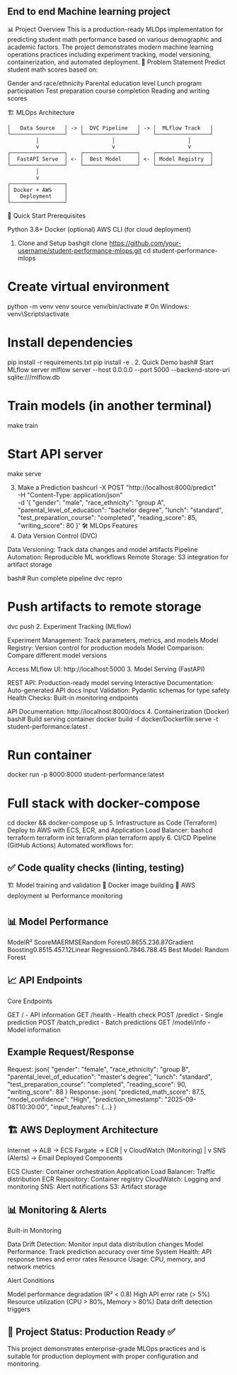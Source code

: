 ## End to end Machine learning  project
📊 Project Overview
This is a production-ready MLOps implementation for predicting student math performance based on various demographic and academic factors. The project demonstrates modern machine learning operations practices including experiment tracking, model versioning, containerization, and automated deployment.
🎯 Problem Statement
Predict student math scores based on:

Gender and race/ethnicity
Parental education level
Lunch program participation
Test preparation course completion
Reading and writing scores

🏗️ MLOps Architecture
```text
│   Data Source   │ -> │  DVC Pipeline   │ -> │  MLflow Track   │
└─────────────────┘    └─────────────────┘    └─────────────────┘
         │                       │                       │
         v                       v                       v
┌─────────────────┐    ┌─────────────────┐    ┌─────────────────┐
│  FastAPI Serve  │ <- │  Best Model     │ <- │ Model Registry  │
└─────────────────┘    └─────────────────┘    └─────────────────┘
         │
         v
┌─────────────────┐
│ Docker + AWS    │
│   Deployment    │
└─────────────────┘
```
🚀 Quick Start
Prerequisites

Python 3.8+
Docker (optional)
AWS CLI (for cloud deployment)

1. Clone and Setup
bashgit clone https://github.com/your-username/student-performance-mlops.git
cd student-performance-mlops

# Create virtual environment
python -m venv venv
source venv/bin/activate  # On Windows: venv\Scripts\activate

# Install dependencies
pip install -r requirements.txt
pip install -e .
2. Quick Demo
bash# Start MLflow server
mlflow server --host 0.0.0.0 --port 5000 --backend-store-uri sqlite:///mlflow.db

# Train models (in another terminal)
make train

# Start API server
make serve

3. Make a Prediction
bashcurl -X POST "http://localhost:8000/predict" \
     -H "Content-Type: application/json" \
     -d '{
       "gender": "male",
       "race_ethnicity": "group A",
       "parental_level_of_education": "bachelor degree",
       "lunch": "standard",
       "test_preparation_course": "completed",
       "reading_score": 85,
       "writing_score": 80
     }'
🛠️ MLOps Features
1. Data Version Control (DVC)

Data Versioning: Track data changes and model artifacts
Pipeline Automation: Reproducible ML workflows
Remote Storage: S3 integration for artifact storage

bash# Run complete pipeline
dvc repro

# Push artifacts to remote storage
dvc push
2. Experiment Tracking (MLflow)

Experiment Management: Track parameters, metrics, and models
Model Registry: Version control for production models
Model Comparison: Compare different model versions

Access MLflow UI: http://localhost:5000
3. Model Serving (FastAPI)

REST API: Production-ready model serving
Interactive Documentation: Auto-generated API docs
Input Validation: Pydantic schemas for type safety
Health Checks: Built-in monitoring endpoints

API Documentation: http://localhost:8000/docs
4. Containerization (Docker)
bash# Build serving container
docker build -f docker/Dockerfile.serve -t student-performance:latest .

# Run container
docker run -p 8000:8000 student-performance:latest

# Full stack with docker-compose
cd docker && docker-compose up
5. Infrastructure as Code (Terraform)
Deploy to AWS with ECS, ECR, and Application Load Balancer:
bashcd terraform
terraform init
terraform plan
terraform apply
6. CI/CD Pipeline (GitHub Actions)
Automated workflows for:

## ✅ Code quality checks (linting, testing)
🏗️ Model training and validation
🐳 Docker image building
🚀 AWS deployment
📊 Performance monitoring

## 📊 Model Performance
ModelR² ScoreMAERMSERandom Forest0.8655.236.87Gradient Boosting0.8515.457.12Linear Regression0.7846.788.45
Best Model: Random Forest

## 📈 API Endpoints
Core Endpoints

GET / - API information
GET /health - Health check
POST /predict - Single prediction
POST /batch_predict - Batch predictions
GET /model/info - Model information

## Example Request/Response
Request:
json{
  "gender": "female",
  "race_ethnicity": "group B",
  "parental_level_of_education": "master's degree",
  "lunch": "standard",
  "test_preparation_course": "completed",
  "reading_score": 90,
  "writing_score": 88
}
Response:
json{
  "predicted_math_score": 87.5,
  "model_confidence": "High",
  "prediction_timestamp": "2025-09-08T10:30:00",
  "input_features": {...}
}
## 🏗️ AWS Deployment Architecture
Internet -> ALB -> ECS Fargate -> ECR
              |
              v
         CloudWatch (Monitoring)
              |
              v
         SNS (Alerts) -> Email
Deployed Components

ECS Cluster: Container orchestration
Application Load Balancer: Traffic distribution
ECR Repository: Container registry
CloudWatch: Logging and monitoring
SNS: Alert notifications
S3: Artifact storage

## 📊 Monitoring & Alerts
Built-in Monitoring

Data Drift Detection: Monitor input data distribution changes
Model Performance: Track prediction accuracy over time
System Health: API response times and error rates
Resource Usage: CPU, memory, and network metrics

Alert Conditions

Model performance degradation (R² < 0.8)
High API error rate (> 5%)
Resource utilization (CPU > 80%, Memory > 80%)
Data drift detection triggers

## 🔄 Project Status: Production Ready ✅
This project demonstrates enterprise-grade MLOps practices and is suitable for production deployment with proper configuration and monitoring.

